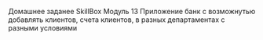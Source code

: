 Домашнее заданее SkillBox Модуль 13
Приложение банк с возможнутью добавлять клиентов, счета клиентов, в разных департаментах с разными условиями
